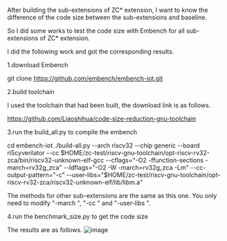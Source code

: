 After building the sub-extensions of ZC* extension, I want to know the difference of the code size between the sub-extensions and baseline.

So I did some works to test the code size with Embench for all sub-extensions of ZC* extension.

I did the following work and got the corresponding results.

1.download Embench

  git clone https://github.com/embench/embench-iot.git
  
2.build toolchain
  
  I used the toolchain that had been built, the download link is as follows.
  
  https://github.com/Liaoshihua/code-size-reduction-gnu-toolchain
  
3.run the build_all.py to compile the embench

  cd embench-iot
  ./build-all.py --arch riscv32 --chip generic --board ri5cyverilator --cc $HOME/zc-test/riscv-gnu-toolchain/opt-riscv-rv32-zca/bin/riscv32-unknown-elf-gcc --cflags="-O2 -ffunction-sections -march=rv32g_zca" --ldflags="-O2 -W -march=rv32g_zca -Lm" --cc-output-pattern="-c" --user-libs="$HOME/zc-test/riscv-gnu-toolchain/opt-riscv-rv32-zca/riscv32-unknown-elf/lib/libm.a"
  
  The methods for other sub-extensions are the same as this one. You only need to modify "-march ", "-cc " and "-user-libs ".

4.run the benchmark_size.py to get the code size
  
  The results are as follows.
  ![image](https://user-images.githubusercontent.com/94943299/181216532-4123996e-213a-41f6-b308-47c232fbdef5.png)
